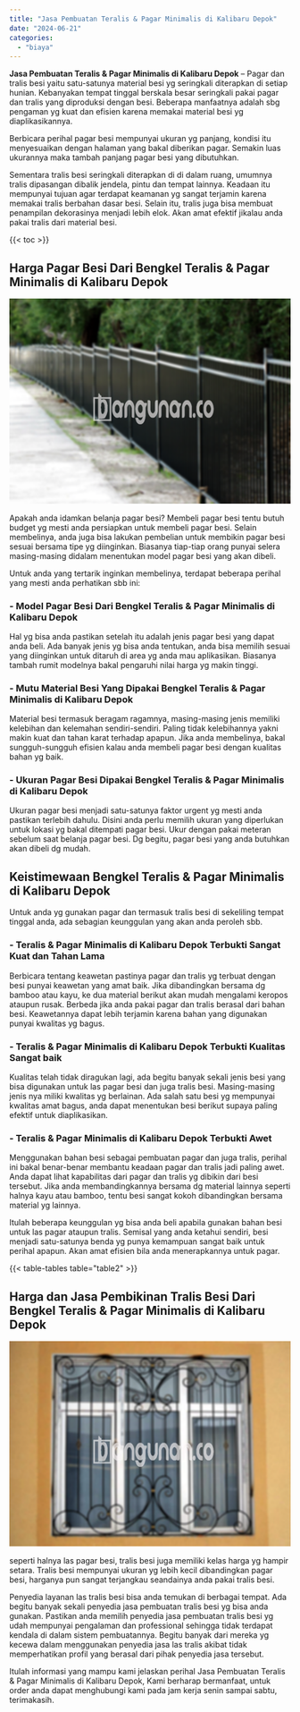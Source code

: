 ```yaml
---
title: "Jasa Pembuatan Teralis & Pagar Minimalis di Kalibaru Depok"
date: "2024-06-21"
categories: 
  - "biaya"
---
```


**Jasa Pembuatan Teralis & Pagar Minimalis di Kalibaru Depok** – Pagar dan tralis besi yaitu satu-satunya material besi yg seringkali diterapkan di setiap hunian. Kebanyakan tempat tinggal berskala besar seringkali pakai pagar dan tralis yang diproduksi dengan besi. Beberapa manfaatnya adalah sbg pengaman yg kuat dan efisien karena memakai material besi yg diaplikasikannya.

Berbicara perihal pagar besi mempunyai ukuran yg panjang, kondisi itu menyesuaikan dengan halaman yang bakal diberikan pagar. Semakin luas ukurannya maka tambah panjang pagar besi yang dibutuhkan.

Sementara tralis besi seringkali diterapkan di di dalam ruang, umumnya tralis dipasangan dibalik jendela, pintu dan tempat lainnya. Keadaan itu mempunyai tujuan agar terdapat keamanan yg sangat terjamin karena memakai tralis berbahan dasar besi. Selain itu, tralis juga bisa membuat penampilan dekorasinya menjadi lebih elok. Akan amat efektif jikalau anda pakai tralis dari material besi.

{{< toc >}}

## Harga Pagar Besi Dari Bengkel Teralis & Pagar Minimalis di Kalibaru Depok

![Jasa Pembuatan Teralis & Pagar Minimalis di Kalibaru Depok](/images/pagar-minimalis-murah-64.png)

Apakah anda idamkan belanja pagar besi? Membeli pagar besi tentu butuh budget yg mesti anda persiapkan untuk membeli pagar besi. Selain membelinya, anda juga bisa lakukan pembelian untuk membikin pagar besi sesuai bersama tipe yg diinginkan. Biasanya tiap-tiap orang punyai selera masing-masing didalam menentukan model pagar besi yang akan dibeli.

Untuk anda yang tertarik inginkan membelinya, terdapat beberapa perihal yang mesti anda perhatikan sbb ini:
### \- Model Pagar Besi Dari Bengkel Teralis & Pagar Minimalis di Kalibaru Depok

Hal yg bisa anda pastikan setelah itu adalah jenis pagar besi yang dapat anda beli. Ada banyak jenis yg bisa anda tentukan, anda bisa memilih sesuai yang diinginkan untuk ditaruh di area yg anda mau aplikasikan. Biasanya tambah rumit modelnya bakal pengaruhi nilai harga yg makin tinggi.

### \- Mutu Material Besi Yang Dipakai Bengkel Teralis & Pagar Minimalis di Kalibaru Depok

Material besi termasuk beragam ragamnya, masing-masing jenis memiliki kelebihan dan kelemahan sendiri-sendiri. Paling tidak kelebihannya yakni makin kuat dan tahan karat terhadap apapun. Jika anda membelinya, bakal sungguh-sungguh efisien kalau anda membeli pagar besi dengan kualitas bahan yg baik.

### \- Ukuran Pagar Besi Dipakai Bengkel Teralis & Pagar Minimalis di Kalibaru Depok

Ukuran pagar besi menjadi satu-satunya faktor urgent yg mesti anda pastikan terlebih dahulu. Disini anda perlu memilih ukuran yang diperlukan untuk lokasi yg bakal ditempati pagar besi. Ukur dengan pakai meteran sebelum saat belanja pagar besi. Dg begitu, pagar besi yang anda butuhkan akan dibeli dg mudah.

## Keistimewaan Bengkel Teralis & Pagar Minimalis di Kalibaru Depok

Untuk anda yg gunakan pagar dan termasuk tralis besi di sekeliling tempat tinggal anda, ada sebagian keunggulan yang akan anda peroleh sbb.

### \- Teralis & Pagar Minimalis di Kalibaru Depok Terbukti Sangat Kuat dan Tahan Lama

Berbicara tentang keawetan pastinya pagar dan tralis yg terbuat dengan besi punyai keawetan yang amat baik. Jika dibandingkan bersama dg bamboo atau kayu, ke dua material berikut akan mudah mengalami keropos ataupun rusak. Berbeda jika anda pakai pagar dan tralis berasal dari bahan besi. Keawetannya dapat lebih terjamin karena bahan yang digunakan punyai kwalitas yg bagus.

### \- Teralis & Pagar Minimalis di Kalibaru Depok Terbukti Kualitas Sangat baik

Kualitas telah tidak diragukan lagi, ada begitu banyak sekali jenis besi yang bisa digunakan untuk las pagar besi dan juga tralis besi. Masing-masing jenis nya miliki kwalitas yg berlainan. Ada salah satu besi yg mempunyai kwalitas amat bagus, anda dapat menentukan besi berikut supaya paling efektif untuk diaplikasikan.

### \- Teralis & Pagar Minimalis di Kalibaru Depok Terbukti Awet

Menggunakan bahan besi sebagai pembuatan pagar dan juga tralis, perihal ini bakal benar-benar membantu keadaan pagar dan tralis jadi paling awet. Anda dapat lihat kapabilitas dari pagar dan tralis yg dibikin dari besi tersebut. Jika anda membandingkannya bersama dg material lainnya seperti halnya kayu atau bamboo, tentu besi sangat kokoh dibandingkan bersama material yg lainnya.

Itulah beberapa keunggulan yg bisa anda beli apabila gunakan bahan besi untuk las pagar ataupun tralis. Semisal yang anda ketahui sendiri, besi menjadi satu-satunya benda yg punya kemampuan sangat baik untuk perihal apapun. Akan amat efisien bila anda menerapkannya untuk pagar.

{{< table-tables table="table2" >}}

## Harga dan Jasa Pembikinan Tralis Besi Dari Bengkel Teralis & Pagar Minimalis di Kalibaru Depok

![Jasa Pembuatan Teralis & Pagar Minimalis di Kalibaru Depok](/images/teralis-minimalis-murah-26.png)

seperti halnya las pagar besi, tralis besi juga memiliki kelas harga yg hampir setara. Tralis besi mempunyai ukuran yg lebih kecil dibandingkan pagar besi, harganya pun sangat terjangkau seandainya anda pakai tralis besi.

Penyedia layanan las tralis besi bisa anda temukan di berbagai tempat. Ada begitu banyak sekali penyedia jasa pembuatan tralis besi yg bisa anda gunakan. Pastikan anda memilih penyedia jasa pembuatan tralis besi yg udah mempunyai pengalaman dan professional sehingga tidak terdapat kendala di dalam sistem pembuatannya. Begitu banyak dari mereka yg kecewa dalam menggunakan penyedia jasa las tralis akibat tidak memperhatikan profil yang berasal dari pihak penyedia jasa tersebut.

Itulah informasi yang mampu kami jelaskan perihal Jasa Pembuatan Teralis & Pagar Minimalis di Kalibaru Depok, Kami berharap bermanfaat, untuk order anda dapat menghubungi kami pada jam kerja senin sampai sabtu, terimakasih.
